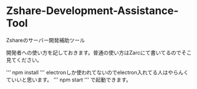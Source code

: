 # Zshare-Development-Assistance-Tool
Zshareのサーバー開発補助ツール

開発者への使い方を記しておきます。普通の使い方はZarcにて書いてるのでそこ見てください。

'''
npm install
'''
electronしか使われてないのでelectron入れてる人はやらんくていいと思います。
'''
npm start
'''
で起動できます。
